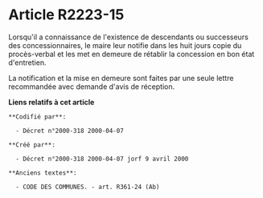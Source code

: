 # Article R2223-15

Lorsqu'il a connaissance de l'existence de descendants ou successeurs des concessionnaires, le maire leur notifie dans les
huit jours copie du procès-verbal et les met en demeure de rétablir la concession en bon état d'entretien.

La notification et la mise en demeure sont faites par une seule lettre recommandée avec demande d'avis de réception.

**Liens relatifs à cet article**

	**Codifié par**:

	  - Décret n°2000-318 2000-04-07

	**Créé par**:

	  - Décret n°2000-318 2000-04-07 jorf 9 avril 2000

	**Anciens textes**:

	  - CODE DES COMMUNES. - art. R361-24 (Ab)
